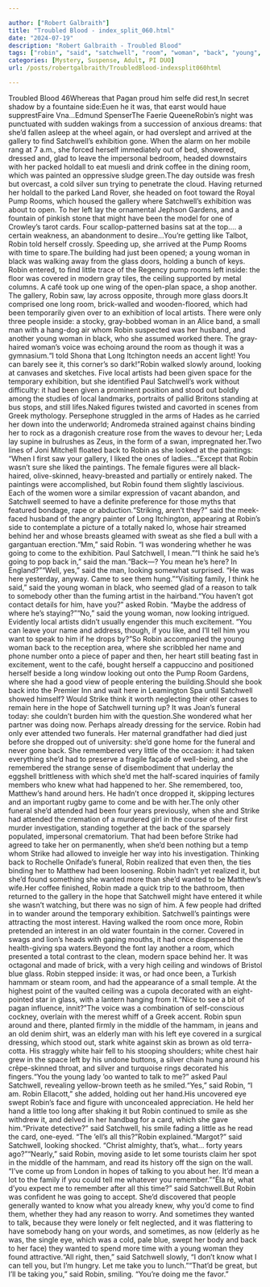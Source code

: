 ```yaml
---

author: ["Robert Galbraith"]
title: "Troubled Blood - index_split_060.html"
date: "2024-07-19"
description: "Robert Galbraith - Troubled Blood"
tags: ["robin", "said", "satchwell", "room", "woman", "back", "young", "exhibition", "around", "wanted", "gallery", "long", "looking", "funeral", "pump", "left", "lay", "one", "glass", "little", "space", "local", "artist", "people", "painting"]
categories: [Mystery, Suspense, Adult, PI DUO]
url: /posts/robertgalbraith/TroubledBlood-indexsplit060html

---
```



Troubled Blood
46Whereas that Pagan proud him selfe did rest,In secret shadow by a fountaine side:Euen he it was, that earst would haue supprestFaire Vna…Edmund SpenserThe Faerie QueeneRobin’s night was punctuated with sudden wakings from a succession of anxious dreams: that she’d fallen asleep at the wheel again, or had overslept and arrived at the gallery to find Satchwell’s exhibition gone. When the alarm on her mobile rang at 7 a.m., she forced herself immediately out of bed, showered, dressed and, glad to leave the impersonal bedroom, headed downstairs with her packed holdall to eat muesli and drink coffee in the dining room, which was painted an oppressive sludge green.The day outside was fresh but overcast, a cold silver sun trying to penetrate the cloud. Having returned her holdall to the parked Land Rover, she headed on foot toward the Royal Pump Rooms, which housed the gallery where Satchwell’s exhibition was about to open. To her left lay the ornamental Jephson Gardens, and a fountain of pinkish stone that might have been the model for one of Crowley’s tarot cards. Four scallop-patterned basins sat at the top.… a certain weakness, an abandonment to desire…You’re getting like Talbot, Robin told herself crossly. Speeding up, she arrived at the Pump Rooms with time to spare.The building had just been opened; a young woman in black was walking away from the glass doors, holding a bunch of keys. Robin entered, to find little trace of the Regency pump rooms left inside: the floor was covered in modern gray tiles, the ceiling supported by metal columns. A café took up one wing of the open-plan space, a shop another. The gallery, Robin saw, lay across opposite, through more glass doors.It comprised one long room, brick-walled and wooden-floored, which had been temporarily given over to an exhibition of local artists. There were only three people inside: a stocky, gray-bobbed woman in an Alice band, a small man with a hang-dog air whom Robin suspected was her husband, and another young woman in black, who she assumed worked there. The gray-haired woman’s voice was echoing around the room as though it was a gymnasium.“I told Shona that Long Itchington needs an accent light! You can barely see it, this corner’s so dark!”Robin walked slowly around, looking at canvases and sketches. Five local artists had been given space for the temporary exhibition, but she identified Paul Satchwell’s work without difficulty: it had been given a prominent position and stood out boldly among the studies of local landmarks, portraits of pallid Britons standing at bus stops, and still lifes.Naked figures twisted and cavorted in scenes from Greek mythology. Persephone struggled in the arms of Hades as he carried her down into the underworld; Andromeda strained against chains binding her to rock as a dragonish creature rose from the waves to devour her; Leda lay supine in bulrushes as Zeus, in the form of a swan, impregnated her.Two lines of Joni Mitchell floated back to Robin as she looked at the paintings: “When I first saw your gallery, I liked the ones of ladies…”Except that Robin wasn’t sure she liked the paintings. The female figures were all black-haired, olive-skinned, heavy-breasted and partially or entirely naked. The paintings were accomplished, but Robin found them slightly lascivious. Each of the women wore a similar expression of vacant abandon, and Satchwell seemed to have a definite preference for those myths that featured bondage, rape or abduction.“Striking, aren’t they?” said the meek-faced husband of the angry painter of Long Itchington, appearing at Robin’s side to contemplate a picture of a totally naked Io, whose hair streamed behind her and whose breasts gleamed with sweat as she fled a bull with a gargantuan erection.“Mm,” said Robin. “I was wondering whether he was going to come to the exhibition. Paul Satchwell, I mean.”“I think he said he’s going to pop back in,” said the man.“Back—? You mean he’s here? In England?”“Well, yes,” said the man, looking somewhat surprised. “He was here yesterday, anyway. Came to see them hung.”“Visiting family, I think he said,” said the young woman in black, who seemed glad of a reason to talk to somebody other than the fuming artist in the hairband.“You haven’t got contact details for him, have you?” asked Robin. “Maybe the address of where he’s staying?”“No,” said the young woman, now looking intrigued. Evidently local artists didn’t usually engender this much excitement. “You can leave your name and address, though, if you like, and I’ll tell him you want to speak to him if he drops by?”So Robin accompanied the young woman back to the reception area, where she scribbled her name and phone number onto a piece of paper and then, her heart still beating fast in excitement, went to the café, bought herself a cappuccino and positioned herself beside a long window looking out onto the Pump Room Gardens, where she had a good view of people entering the building.Should she book back into the Premier Inn and wait here in Leamington Spa until Satchwell showed himself? Would Strike think it worth neglecting their other cases to remain here in the hope of Satchwell turning up? It was Joan’s funeral today: she couldn’t burden him with the question.She wondered what her partner was doing now. Perhaps already dressing for the service. Robin had only ever attended two funerals. Her maternal grandfather had died just before she dropped out of university: she’d gone home for the funeral and never gone back. She remembered very little of the occasion: it had taken everything she’d had to preserve a fragile façade of well-being, and she remembered the strange sense of disembodiment that underlay the eggshell brittleness with which she’d met the half-scared inquiries of family members who knew what had happened to her. She remembered, too, Matthew’s hand around hers. He hadn’t once dropped it, skipping lectures and an important rugby game to come and be with her.The only other funeral she’d attended had been four years previously, when she and Strike had attended the cremation of a murdered girl in the course of their first murder investigation, standing together at the back of the sparsely populated, impersonal crematorium. That had been before Strike had agreed to take her on permanently, when she’d been nothing but a temp whom Strike had allowed to inveigle her way into his investigation. Thinking back to Rochelle Onifade’s funeral, Robin realized that even then, the ties binding her to Matthew had been loosening. Robin hadn’t yet realized it, but she’d found something she wanted more than she’d wanted to be Matthew’s wife.Her coffee finished, Robin made a quick trip to the bathroom, then returned to the gallery in the hope that Satchwell might have entered it while she wasn’t watching, but there was no sign of him. A few people had drifted in to wander around the temporary exhibition. Satchwell’s paintings were attracting the most interest. Having walked the room once more, Robin pretended an interest in an old water fountain in the corner. Covered in swags and lion’s heads with gaping mouths, it had once dispensed the health-giving spa waters.Beyond the font lay another a room, which presented a total contrast to the clean, modern space behind her. It was octagonal and made of brick, with a very high ceiling and windows of Bristol blue glass. Robin stepped inside: it was, or had once been, a Turkish hammam or steam room, and had the appearance of a small temple. At the highest point of the vaulted ceiling was a cupola decorated with an eight-pointed star in glass, with a lantern hanging from it.“Nice to see a bit of pagan influence, innit?”The voice was a combination of self-conscious cockney, overlain with the merest whiff of a Greek accent. Robin spun around and there, planted firmly in the middle of the hammam, in jeans and an old denim shirt, was an elderly man with his left eye covered in a surgical dressing, which stood out, stark white against skin as brown as old terra-cotta. His straggly white hair fell to his stooping shoulders; white chest hair grew in the space left by his undone buttons, a silver chain hung around his crêpe-skinned throat, and silver and turquoise rings decorated his fingers.“You the young lady ’oo wanted to talk to me?” asked Paul Satchwell, revealing yellow-brown teeth as he smiled.“Yes,” said Robin, “I am. Robin Ellacott,” she added, holding out her hand.His uncovered eye swept Robin’s face and figure with unconcealed appreciation. He held her hand a little too long after shaking it but Robin continued to smile as she withdrew it, and delved in her handbag for a card, which she gave him.“Private detective?” said Satchwell, his smile fading a little as he read the card, one-eyed. “The ’ell’s all this?”Robin explained.“Margot?” said Satchwell, looking shocked. “Christ almighty, that’s, what… forty years ago?”“Nearly,” said Robin, moving aside to let some tourists claim her spot in the middle of the hammam, and read its history off the sign on the wall. “I’ve come up from London in hopes of talking to you about her. It’d mean a lot to the family if you could tell me whatever you remember.”“Éla ré, what d’you expect me to remember after all this time?” said Satchwell.But Robin was confident he was going to accept. She’d discovered that people generally wanted to know what you already knew, why you’d come to find them, whether they had any reason to worry. And sometimes they wanted to talk, because they were lonely or felt neglected, and it was flattering to have somebody hang on your words, and sometimes, as now (elderly as he was, the single eye, which was a cold, pale blue, swept her body and back to her face) they wanted to spend more time with a young woman they found attractive.“All right, then,” said Satchwell slowly, “I don’t know what I can tell you, but I’m hungry. Let me take you to lunch.”“That’d be great, but I’ll be taking you,” said Robin, smiling. “You’re doing me the favor.”
